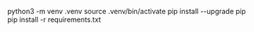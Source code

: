 python3 -m venv .venv
source .venv/bin/activate
pip install --upgrade pip
pip install -r requirements.txt